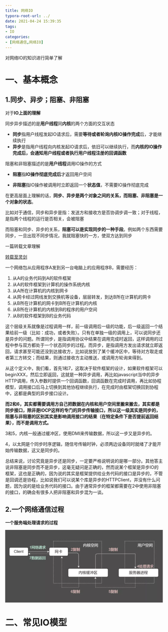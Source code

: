 ```yaml
---
title: 网络IO
typora-root-url: ../
date: 2021-04-24 15:39:35
tags:
- IO
categories:
- [网络通信,网络IO]
---
```


对网络IO的知识进行简单了解

<!--more-->

# 一、基本概念

## 1.同步、异步；阻塞、非阻塞

对于**IO上面的理解**

同步异步描述的是**用户线程**同**内核**的两个方面的交互状态

- **同步**指用户线程发起IO请求后，需要**等待或者轮询内核IO操作完成**后，才能继续执行
- **异步**是指用户线程向内核发起IO请求后，依旧可以继续执行，而**内核的IO操作完成后，会通知用户线程或者执行用户线程注册的回调函数**

阻塞和非阻塞描述的是**用户线程**调用IO操作的方式

- **阻塞**指**IO操作彻底完成后**才返回用户空间

- **非阻塞**指IO操作被调用时立即返回一个**状态值**，不需要IO操作彻底完成



在更高层面上理解的话，**同步、异步是两个对象之间的关系，而阻塞、非阻塞是一个对象的状态**。

比如对于通信，同步和异步是指：发送方和接收方是否协调步调一致；对于线程，是指两个线程的运行是否相关，会被阻塞

而阻塞和同步、异步的关系，**阻塞可以是实现同步的一种手段**。例如两个东西需要同步，一旦出现不同步情况，我就阻塞快的一方，使双方达到同步



一篇转载文章理解

[转载至灵剑](https://www.zhihu.com/question/19732473/answer/117012135)

一个网络包从应用程序A发到另一台电脑上的应用程序B，需要经历：

1. 从A的业务代码到A的软件框架
2. 从A的软件框架到计算机的操作系统内核
3. 从A所在计算机的内核到网卡
4. 从网卡经过网线发到交换机等设备，层层转发，到达B所在计算机的网卡
5. 从B所在计算机的网卡到B所在计算机的内核
6. 从B所在计算机的内核到B的程序的用户空间
7. 从B的软件框架到B的业务代码

这个层级关系就像是过程调用一样，前一级调用后一级的功能，后一级返回一个结果给前一级（比如：成功，或者失败）。只有在单独一级的调用上，可以说同步还是异步的问题。所谓同步，是指调用协议中结果在调用完成时返回，这样调用的过程中参与双方都处于一个状态同步的过程。而异步，是指调用方发出请求就立即返回，请求甚至可能还没到达接收方，比如说放到了某个缓冲区中，等待对方取走或者第三方转交；而结果，则通过接收方主动推送，或调用方轮询来得到。

从这个定义中，我们看，首先1和7，这取决于软件框架的设计，如果软件框架可以beginXXX，然后立即返回，这就是一种异步调用，再比如javascript当中的异步HTTP调用，传入参数时提供一个回调函数，回调函数在完成时调用，再比如协程模型，调用接口后马上切换到其他协程继续执行，在完成时由框架切换回到协程中，这都是典型的异步接口设计。

**而2和6，其实都需要调用方自己把数据在内核和用户空间里搬来搬去，其实都是同步接口，除非是IOCP这样的专门的异步传输接口，所以这一级其实是同步的，阻塞与非阻塞的区别其实是影响调用接口的结果（在特定条件下是否提前返回结果），而不是调用方式。**

3和5，内核一般通过缓冲区，使用DMI来传输数据，所以这一步又是异步的。

4，以太网是个同步时序逻辑，随信号传输时钟，必须两边设备同时就绪了才能开始传输数据，这又是同步的。

总结来说，讨论究竟是异步还是同步，一定要严格说明说的是哪一部分。其他答主说非阻塞是同步而不是异步，这毫无疑问是正确的，然而说某个框架是异步IO的框架，这也是正确的，因为说的其实是框架提供给业务代码的接口是异步的，不管是回调还是协程，比如说我们可以说某个库是异步的HTTPClient，并没有什么问题，因为说的是给业务代码的接口。由于通常异步的框架都需要在2中使用非阻塞的接口，的确会有很多人把非阻塞和异步混为一谈。



## 2.一个网络通信过程

**一个服务端处理请求的过程**

![image-20210424170224633](/images/image-20210424170224633.png)



# 二、常见IO模型






